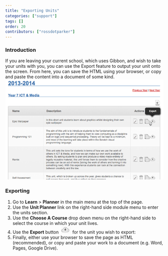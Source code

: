 ```yaml
---
title: "Exporting Units"
categories: ["support"]
tags: []
order: 20
contributors: ["rossdotparker"]
---
```


### Introduction

If you are leaving your current school, which uses Gibbon, and wish to take your units with you, you can use the Export feature to output your unit onto the screen. From here, you can save the HTML using your browser, or copy and paste the content into a document of some kind. ![Export Units 02](/img/teachers/planner/Export-Units-02.png)

### Exporting

1.  Go to **Learn** > **Planner** in the main menu at the top of the page.
2.  Use the **Unit Planner** link on the right-hand side module menu to enter the units section.
3.  Use the **Choose A Course** drop down menu on the right-hand side to select the course in which your unit lives.
4.  Use the **Export** button ![Export Units 01a](/img/teachers/planner/Export-Units-01a1.png?classes=inline) for the unit you wish to export:
5.  Finally, either use your browser to save the page as HTML (recommended), or copy and paste your work to a document (e.g. Word, Pages, Google Drive).
